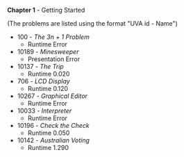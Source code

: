 **Chapter 1** - Getting Started

(The problems are listed using the format "UVA id - Name")

* 100 - *The 3n + 1 Problem*
  * Runtime Error
* 10189 - *Minesweeper*
  * Presentation Error
* 10137 - *The Trip*
  * Runtime 0.020
* 706 - *LCD Display*
  * Runtime 0.120
* 10267 - *Graphical Editor*
  * Runtime Error
* 10033 - *Interpreter*
  * Runtime Error
* 10196 - *Check the Check*
  * Runtime 0.050
* 10142 - *Australian Voting*
  * Runtime 1.290

